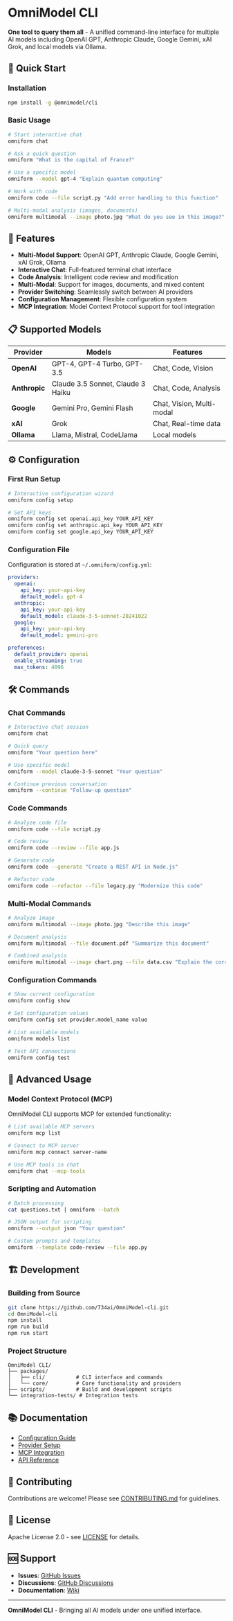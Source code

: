 # OmniModel CLI

**One tool to query them all** - A unified command-line interface for multiple AI models including OpenAI GPT, Anthropic Claude, Google Gemini, xAI Grok, and local models via Ollama.

## 🚀 Quick Start

### Installation

```bash
npm install -g @omnimodel/cli
```

### Basic Usage

```bash
# Start interactive chat
omniform chat

# Ask a quick question
omniform "What is the capital of France?"

# Use a specific model
omniform --model gpt-4 "Explain quantum computing"

# Work with code
omniform code --file script.py "Add error handling to this function"

# Multi-modal analysis (images, documents)
omniform multimodal --image photo.jpg "What do you see in this image?"
```

## 🎯 Features

- **Multi-Model Support**: OpenAI GPT, Anthropic Claude, Google Gemini, xAI Grok, Ollama
- **Interactive Chat**: Full-featured terminal chat interface
- **Code Analysis**: Intelligent code review and modification
- **Multi-Modal**: Support for images, documents, and mixed content
- **Provider Switching**: Seamlessly switch between AI providers
- **Configuration Management**: Flexible configuration system
- **MCP Integration**: Model Context Protocol support for tool integration

## 📋 Supported Models

| Provider | Models | Features |
|----------|--------|----------|
| **OpenAI** | GPT-4, GPT-4 Turbo, GPT-3.5 | Chat, Code, Vision |
| **Anthropic** | Claude 3.5 Sonnet, Claude 3 Haiku | Chat, Code, Analysis |
| **Google** | Gemini Pro, Gemini Flash | Chat, Vision, Multi-modal |
| **xAI** | Grok | Chat, Real-time data |
| **Ollama** | Llama, Mistral, CodeLlama | Local models |

## ⚙️ Configuration

### First Run Setup

```bash
# Interactive configuration wizard
omniform config setup

# Set API keys
omniform config set openai.api_key YOUR_API_KEY
omniform config set anthropic.api_key YOUR_API_KEY
omniform config set google.api_key YOUR_API_KEY
```

### Configuration File

Configuration is stored at `~/.omniform/config.yml`:

```yaml
providers:
  openai:
    api_key: your-api-key
    default_model: gpt-4
  anthropic:
    api_key: your-api-key
    default_model: claude-3-5-sonnet-20241022
  google:
    api_key: your-api-key
    default_model: gemini-pro

preferences:
  default_provider: openai
  enable_streaming: true
  max_tokens: 4096
```

## 🛠️ Commands

### Chat Commands

```bash
# Interactive chat session
omniform chat

# Quick query
omniform "Your question here"

# Use specific model
omniform --model claude-3-5-sonnet "Your question"

# Continue previous conversation
omniform --continue "Follow-up question"
```

### Code Commands

```bash
# Analyze code file
omniform code --file script.py

# Code review
omniform code --review --file app.js

# Generate code
omniform code --generate "Create a REST API in Node.js"

# Refactor code
omniform code --refactor --file legacy.py "Modernize this code"
```

### Multi-Modal Commands

```bash
# Analyze image
omniform multimodal --image photo.jpg "Describe this image"

# Document analysis
omniform multimodal --file document.pdf "Summarize this document"

# Combined analysis
omniform multimodal --image chart.png --file data.csv "Explain the correlation"
```

### Configuration Commands

```bash
# Show current configuration
omniform config show

# Set configuration values
omniform config set provider.model_name value

# List available models
omniform models list

# Test API connections
omniform config test
```

## 🔧 Advanced Usage

### Model Context Protocol (MCP)

OmniModel CLI supports MCP for extended functionality:

```bash
# List available MCP servers
omniform mcp list

# Connect to MCP server
omniform mcp connect server-name

# Use MCP tools in chat
omniform chat --mcp-tools
```

### Scripting and Automation

```bash
# Batch processing
cat questions.txt | omniform --batch

# JSON output for scripting
omniform --output json "Your question"

# Custom prompts and templates
omniform --template code-review --file app.py
```

## 🏗️ Development

### Building from Source

```bash
git clone https://github.com/734ai/OmniModel-cli.git
cd OmniModel-cli
npm install
npm run build
npm run start
```

### Project Structure

```
OmniModel CLI/
├── packages/
│   ├── cli/          # CLI interface and commands
│   └── core/         # Core functionality and providers
├── scripts/          # Build and development scripts
└── integration-tests/ # Integration tests
```

## 📚 Documentation

- [Configuration Guide](docs/configuration.md)
- [Provider Setup](docs/providers.md)
- [MCP Integration](docs/mcp.md)
- [API Reference](docs/api.md)

## 🤝 Contributing

Contributions are welcome! Please see [CONTRIBUTING.md](CONTRIBUTING.md) for guidelines.

## 📄 License

Apache License 2.0 - see [LICENSE](LICENSE) for details.

## 🆘 Support

- **Issues**: [GitHub Issues](https://github.com/734ai/OmniModel-cli/issues)
- **Discussions**: [GitHub Discussions](https://github.com/734ai/OmniModel-cli/discussions)
- **Documentation**: [Wiki](https://github.com/734ai/OmniModel-cli/wiki)

---

**OmniModel CLI** - Bringing all AI models under one unified interface.
